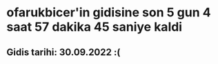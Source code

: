 # ofarukbicer'in gidisine son 5 gun 4 saat 57 dakika 45 saniye kaldi

## Gidis tarihi: 30.09.2022 :(